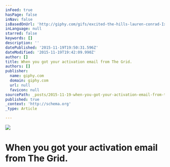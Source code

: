 ```yaml
---
inFeed: true
hasPage: false
inNav: false
isBasedOnUrl: 'http://giphy.com/gifs/excited-the-hills-lauren-conrad-IxKt9HOM1mI80'
inLanguage: null
starred: false
keywords: []
description: ''
datePublished: '2015-11-19T19:50:31.596Z'
dateModified: '2015-11-19T19:42:09.990Z'
author: []
title: When you got your activation email from The Grid.
authors: []
publisher:
  name: giphy.com
  domain: giphy.com
  url: null
  favicon: null
sourcePath: _posts/2015-11-19-when-you-got-your-activation-email-from-the-grid.md
published: true
_context: 'http://schema.org'
_type: Article

---
```

![](https://media.giphy.com/media/IxKt9HOM1mI80/giphy.gif)

# When you got your activation email from The Grid.